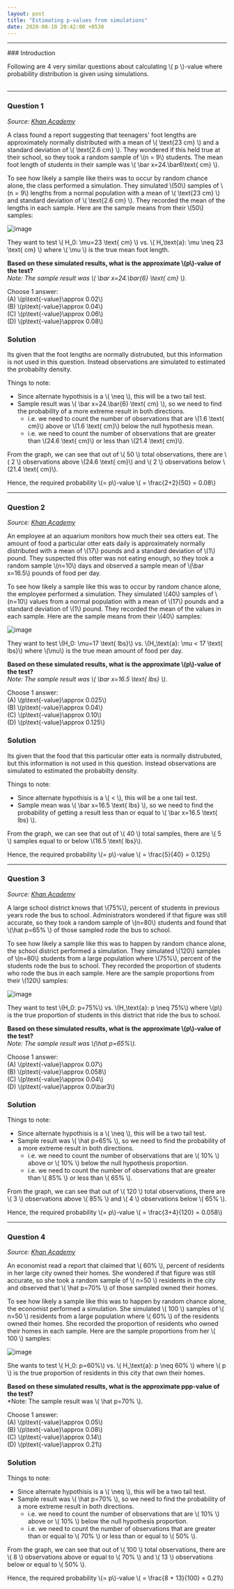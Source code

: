 ```yaml
---
layout: post
title: "Estimating p-values from simulations"
date: 2020-08-10 20:42:00 +0530
---
```

<hr/>
### Introduction

Following are 4 very similar questions about calculating \\( p \\)-value where probability distribution is given using simulations.
<br/> <br/>
<hr/>

### Question 1

*Source: [Khan Academy](https://www.khanacademy.org/math/ap-statistics/tests-significance-ap/idea-significance-tests/e/estimating-p-values-and-making-conclusions)*

A class found a report suggesting that teenagers' foot lengths are approximately normally distributed with a mean of \\( \text{23 cm} \\) and a standard deviation of \\( \text{2.6 cm} \\). They wondered if this held true at their school, so they took a random sample of \\(n = 9\\) students. The mean foot length of students in their sample was \\( \bar x=24.\bar6\text{ cm} \\).

To see how likely a sample like theirs was to occur by random chance alone, the class performed a simulation. They simulated \\(50\\) samples of \\(n = 9\\) lengths from a normal population with a mean of \\( \text{23 cm} \\) and standard deviation of \\( \text{2.6 cm} \\). They recorded the mean of the lengths in each sample. Here are the sample means from their \\(50\\) samples:

![image]({{site.baseurl}}/assets/images/p-value-sim-q1.png)

They want to test \\( H_0: \mu=23 \text{ cm} \\) vs. \\( H_\text{a}: \mu \neq 23 \text{ cm} \\) where \\( \mu \\) is the true mean foot length.

**Based on these simulated results, what is the approximate \\(p\\)-value of the test?** <br/>
*Note: The sample result was \\( \bar x=24.\bar{6} \text{ cm} \\).*

Choose 1 answer: <br/>
(A) \\(p\text{-value}\approx 0.02\\) <br/>
(B) \\(p\text{-value}\approx 0.04\\) <br/>
(C) \\(p\text{-value}\approx 0.06\\) <br/>
(D) \\(p\text{-value}\approx 0.08\\) <br/>

### Solution
Its given that the foot lengths are normally distrubuted, but this information is not used in this question. Instead observations are simulated to estimated the probabilty density.

Things to note: <br/>
- Since alternate hypothisis is a \\( \neq \\), this will be a two tail test. <br/>
- Sample result was \\( \bar x=24.\bar{6} \text{ cm} \\), so we need to find the probability of a more extreme result in both directions. <br/>
    - i.e. we need to count the number of observations that are \\(1.6 \text{ cm}\\) above or \\(1.6 \text{ cm}\\) below the null hypothesis mean. <br/>
    - i.e. we need to count the number of observations that are greater than \\(24.6 \text{ cm}\\) or less than \\(21.4 \text{ cm}\\). <br/>

From the graph, we can see that out of \\( 50 \\) total observations, there are \\( 2 \\) observations above \\(24.6 \text{ cm}\\) and \\( 2 \\) observations below \\(21.4 \text{ cm}\\).

Hence, the required probability \\(= p\\)-value \\( = \frac{2+2}{50} = 0.08\\)

<hr/>

### Question 2

*Source: [Khan Academy](https://www.khanacademy.org/math/ap-statistics/tests-significance-ap/idea-significance-tests/e/estimating-p-values-and-making-conclusions)*

An employee at an aquarium monitors how much their sea otters eat. The amount of food a particular otter eats daily is approximately normally distributed with a mean of \\(17\\) pounds and a standard deviation of \\(1\\) pound. They suspected this otter was not eating enough, so they took a random sample \\(n=10\\) days and observed a sample mean of \\(\bar x=16.5\\) pounds of food per day.

To see how likely a sample like this was to occur by random chance alone, the employee performed a simulation. They simulated \\(40\\) samples of \\(n=10\\) values from a normal population with a mean of \\(17\\) pounds and a standard deviation of \\(1\\) pound. They recorded the mean of the values in each sample. Here are the sample means from their \\(40\\) samples:

![image]({{site.baseurl}}/assets/images/p-value-sim-q2.png)

They want to test \\(H_0: \mu=17 \text{ lbs}\\) vs. \\(H_\text{a}: \mu < 17 \text{ lbs}\\) where \\(\mu\\) is the true mean amount of food per day.

**Based on these simulated results, what is the approximate \\(p\\)-value of the test?** <br/>
*Note: The sample result was \\( \bar x=16.5 \text{ lbs} \\).*

Choose 1 answer: <br/>
(A) \\(p\text{-value}\approx 0.025\\) <br/>
(B) \\(p\text{-value}\approx 0.04\\) <br/>
(C) \\(p\text{-value}\approx 0.10\\) <br/>
(D) \\(p\text{-value}\approx 0.125\\) <br/>

### Solution

Its given that the food that this particular otter eats is normally distrubuted, but this information is not used in this question. Instead observations are simulated to estimated the probabilty density.

Things to note: <br/>
- Since alternate hypothisis is a \\( < \\), this will be a one tail test. <br/>
- Sample mean was \\( \bar x=16.5 \text{ lbs} \\), so we need to find the probability of getting a result less than or equal to \\( \bar x=16.5 \text{ lbs} \\). <br/>

From the graph, we can see that out of \\( 40 \\) total samples, there are \\( 5 \\) samples equal to or below \\(16.5 \text{ lbs}\\).

Hence, the required probability \\(= p\\)-value \\( = \frac{5}{40} = 0.125\\)

<hr/>

### Question 3

*Source: [Khan Academy](https://www.khanacademy.org/math/ap-statistics/tests-significance-ap/idea-significance-tests/e/estimating-p-values-and-making-conclusions)*

A large school district knows that \\(75\%\\), percent of students in previous years rode the bus to school. Administrators wondered if that figure was still accurate, so they took a random sample of \\(n=80\\) students and found that \\(\hat p=65\% \\) of those sampled rode the bus to school.

To see how likely a sample like this was to happen by random chance alone, the school district performed a simulation. They simulated \\(120\\) samples of \\(n=80\\) students from a large population where \\(75\%\\), percent of the students rode the bus to school. They recorded the proportion of students who rode the bus in each sample. Here are the sample proportions from their \\(120\\) samples:

![image]({{site.baseurl}}/assets/images/p-value-sim-q3.png)

They want to test \\(H_0: p=75\%\\) vs. \\(H_\text{a}: p \neq 75\%\\) where \\(p\\) is the true proportion of students in this district that ride the bus to school.

**Based on these simulated results, what is the approximate \\(p\\)-value of the test?** <br/>
*Note: The sample result was \\(\hat p=65\%\\).*

Choose 1 answer: <br/>
(A) \\(p\text{-value}\approx 0.07\\) <br/>
(B) \\(p\text{-value}\approx 0.058\\) <br/>
(C) \\(p\text{-value}\approx 0.04\\) <br/>
(D) \\(p\text{-value}\approx 0.0\bar3\\) <br/>

### Solution

Things to note: <br/>
- Since alternate hypothisis is a \\( \neq \\), this will be a two tail test. <br/>
- Sample result was \\( \hat p=65\% \\), so we need to find the probability of a more extreme result in both directions. <br/>
    - i.e. we need to count the number of observations that are \\( 10\% \\) above or \\( 10\% \\) below the null hypothesis proportion. <br/>
    - i.e. we need to count the number of observations that are greater than \\( 85\% \\) or less than \\( 65\% \\). <br/>

From the graph, we can see that out of \\( 120 \\) total observations, there are \\( 3 \\) observations above \\( 85\% \\) and \\( 4 \\) observations below \\( 65\% \\).

Hence, the required probability \\(= p\\)-value \\( = \frac{3+4}{120} = 0.058\\)

<hr/>

### Question 4

*Source: [Khan Academy](https://www.khanacademy.org/math/ap-statistics/tests-significance-ap/idea-significance-tests/e/estimating-p-values-and-making-conclusions)*

An economist read a report that claimed that \\( 60\% \\), percent of residents in her large city owned their homes. She wondered if that figure was still accurate, so she took a random sample of \\( n=50 \\) residents in the city and observed that \\( \hat p=70\% \\) of those sampled owned their homes.

To see how likely a sample like this was to happen by random chance alone, the economist performed a simulation. She simulated \\( 100 \\) samples of \\( n=50 \\) residents from a large population where \\( 60\% \\) of the residents owned their homes. She recorded the proportion of residents who owned their homes in each sample. Here are the sample proportions from her \\( 100 \\) samples:

![image]({{site.baseurl}}/assets/images/p-value-sim-q4.png)

She wants to test \\( H_0: p=60\%\\) vs. \\( H_\text{a}: p \neq 60\% \\) where \\( p \\) is the true proportion of residents in this city that own their homes.

**Based on these simulated results, what is the approximate ppp-value of the test?** <br/>
*Note: The sample result was \\( \hat p=70\% \\).

Choose 1 answer: <br/>
(A) \\(p\text{-value}\approx 0.05\\) <br/>
(B) \\(p\text{-value}\approx 0.08\\) <br/>
(C) \\(p\text{-value}\approx 0.14\\) <br/>
(D) \\(p\text{-value}\approx 0.21\\) <br/>

### Solution

Things to note: <br/>
- Since alternate hypothisis is a \\( \neq \\), this will be a two tail test. <br/>
- Sample result was \\( \hat p=70\% \\), so we need to find the probability of a more extreme result in both directions. <br/>
    - i.e. we need to count the number of observations that are \\( 10\% \\) above or \\( 10\% \\) below the null hypothesis proportion. <br/>
    - i.e. we need to count the number of observations that are greater than or equal to \\( 70\% \\) or less than or equal to \\( 50\% \\). <br/>

From the graph, we can see that out of \\( 100 \\) total observations, there are \\( 8 \\) observations above or equal to \\( 70\% \\) and \\( 13 \\) observations below or equal to \\( 50\% \\).

Hence, the required probability \\(= p\\)-value \\( = \frac{8 + 13}{100} = 0.21\\)
